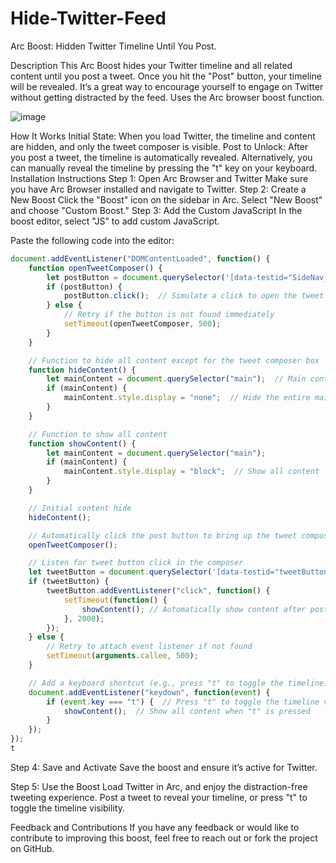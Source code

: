 # Hide-Twitter-Feed
Arc Boost: Hidden Twitter Timeline Until You Post.

Description
This Arc Boost hides your Twitter timeline and all related content until you post a tweet. Once you hit the "Post" button, your timeline will be revealed. It’s a great way to encourage yourself to engage on Twitter without getting distracted by the feed. Uses the Arc browser boost function.

![image](https://github.com/user-attachments/assets/aa3ec0cf-a388-400c-8904-908dc4d90d5a)


How It Works
Initial State: When you load Twitter, the timeline and content are hidden, and only the tweet composer is visible.
Post to Unlock: After you post a tweet, the timeline is automatically revealed. Alternatively, you can manually reveal the timeline by pressing the "t" key on your keyboard.
Installation Instructions
Step 1: Open Arc Browser and Twitter
Make sure you have Arc Browser installed and navigate to Twitter.
Step 2: Create a New Boost
Click the "Boost" icon on the sidebar in Arc.
Select "New Boost" and choose "Custom Boost."
Step 3: Add the Custom JavaScript
In the boost editor, select "JS" to add custom JavaScript.

Paste the following code into the editor:

```javascript
document.addEventListener("DOMContentLoaded", function() {
    function openTweetComposer() {
        let postButton = document.querySelector('[data-testid="SideNav_NewTweet_Button"]'); // Select the Post button
        if (postButton) {
            postButton.click();  // Simulate a click to open the tweet box
        } else {
            // Retry if the button is not found immediately
            setTimeout(openTweetComposer, 500);
        }
    }

    // Function to hide all content except for the tweet composer box
    function hideContent() {
        let mainContent = document.querySelector("main");  // Main content area
        if (mainContent) {
            mainContent.style.display = "none";  // Hide the entire main content
        }
    }

    // Function to show all content
    function showContent() {
        let mainContent = document.querySelector("main");
        if (mainContent) {
            mainContent.style.display = "block";  // Show all content
        }
    }

    // Initial content hide
    hideContent();

    // Automatically click the post button to bring up the tweet composer
    openTweetComposer();

    // Listen for tweet button click in the composer
    let tweetButton = document.querySelector('[data-testid="tweetButtonInline"]');
    if (tweetButton) {
        tweetButton.addEventListener("click", function() {
            setTimeout(function() {
                showContent(); // Automatically show content after posting the tweet
            }, 2000);
        });
    } else {
        // Retry to attach event listener if not found
        setTimeout(arguments.callee, 500);
    }

    // Add a keyboard shortcut (e.g., press "t" to toggle the timeline)
    document.addEventListener("keydown", function(event) {
        if (event.key === "t") {  // Press "t" to toggle the timeline visibility
            showContent();  // Show all content when "t" is pressed
        }
    });
});
t
```

Step 4: Save and Activate
Save the boost and ensure it’s active for Twitter.

Step 5: Use the Boost
Load Twitter in Arc, and enjoy the distraction-free tweeting experience. Post a tweet to reveal your timeline, or press "t" to toggle the timeline visibility.

Feedback and Contributions
If you have any feedback or would like to contribute to improving this boost, feel free to reach out or fork the project on GitHub.
